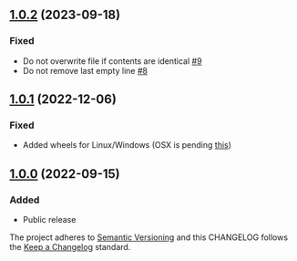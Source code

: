 ## [1.0.2](https://github.com/deshaw/nbstripout-fast/compare/v1.0.1...v1.0.2) (2023-09-18)
### Fixed
- Do not overwrite file if contents are identical [#9](https://github.com/deshaw/nbstripout-fast/issues/9)
- Do not remove last empty line [#8](https://github.com/deshaw/nbstripout-fast/issues/8)

## [1.0.1](https://github.com/deshaw/nbstripout-fast/compare/v1.0.0...v1.0.1) (2022-12-06)
### Fixed
- Added wheels for Linux/Windows (OSX is pending [this](https://github.com/PyO3/maturin/issues/1080#issuecomment-1330000265))

## [1.0.0](https://github.com/deshaw/nbstripout-fast/compare/v1.0.0...v1.0.0) (2022-09-15)

### Added

- Public release

The project adheres to [Semantic Versioning](https://semver.org/spec/v2.0.0.html) and
this CHANGELOG follows the [Keep a Changelog](https://keepachangelog.com/en/1.0.0/) standard.